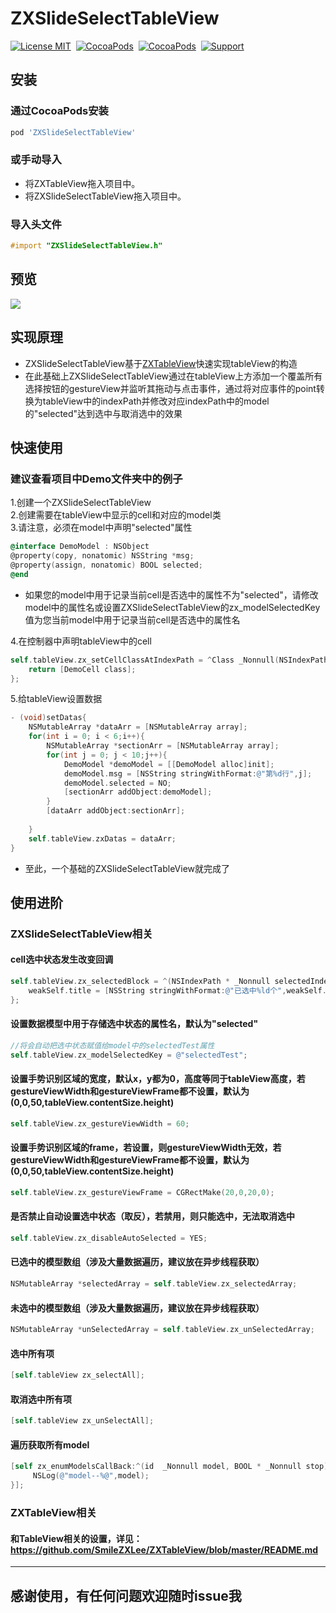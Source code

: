 # ZXSlideSelectTableView
[![License MIT](https://img.shields.io/badge/license-MIT-green.svg?style=flat)](https://raw.githubusercontent.com/skx926/ZXSlideSelectTableView/master/LICENSE)&nbsp;
[![CocoaPods](http://img.shields.io/cocoapods/v/ZXSlideSelectTableView.svg?style=flat)](http://cocoapods.org/?q=ZXTableView)&nbsp;
[![CocoaPods](http://img.shields.io/cocoapods/p/ZXSlideSelectTableView.svg?style=flat)](http://cocoapods.org/?q=ZXTableView)&nbsp;
[![Support](https://img.shields.io/badge/support-iOS%208.0%2B%20-blue.svg?style=flat)](https://www.apple.com/nl/ios/)&nbsp;
## 安装
### 通过CocoaPods安装
```ruby
pod 'ZXSlideSelectTableView'
```
### 或手动导入
* 将ZXTableView拖入项目中。
* 将ZXSlideSelectTableView拖入项目中。
### 导入头文件
```objective-c
#import "ZXSlideSelectTableView.h"
```
## 预览
<img src="http://www.zxlee.cn/ZXSlideSelectTableViewDemo.gif"/>

## 实现原理
* ZXSlideSelectTableView基于[ZXTableView](https://github.com/SmileZXLee/ZXTableView)快速实现tableView的构造
* 在此基础上ZXSlideSelectTableView通过在tableView上方添加一个覆盖所有选择按钮的gestureView并监听其拖动与点击事件，通过将对应事件的point转换为tableView中的indexPath并修改对应indexPath中的model的"selected"达到选中与取消选中的效果

## 快速使用
### 建议查看项目中Demo文件夹中的例子
1.创建一个ZXSlideSelectTableView  
2.创建需要在tableView中显示的cell和对应的model类  
3.请注意，必须在model中声明"selected"属性
```objective-c
@interface DemoModel : NSObject
@property(copy, nonatomic) NSString *msg;
@property(assign, nonatomic) BOOL selected;
@end
```
* 如果您的model中用于记录当前cell是否选中的属性不为"selected"，请修改model中的属性名或设置ZXSlideSelectTableView的zx_modelSelectedKey值为您当前model中用于记录当前cell是否选中的属性名  

4.在控制器中声明tableView中的cell
```objective-c
self.tableView.zx_setCellClassAtIndexPath = ^Class _Nonnull(NSIndexPath * _Nonnull indexPath) {
    return [DemoCell class];
};
```
5.给tableView设置数据
```objective-c
- (void)setDatas{
    NSMutableArray *dataArr = [NSMutableArray array];
    for(int i = 0; i < 6;i++){
        NSMutableArray *sectionArr = [NSMutableArray array];
        for(int j = 0; j < 10;j++){
            DemoModel *demoModel = [[DemoModel alloc]init];
            demoModel.msg = [NSString stringWithFormat:@"第%d行",j];
            demoModel.selected = NO;
            [sectionArr addObject:demoModel];
        }
        [dataArr addObject:sectionArr];
        
    }
    self.tableView.zxDatas = dataArr;
}
```
* 至此，一个基础的ZXSlideSelectTableView就完成了

## 使用进阶
### ZXSlideSelectTableView相关
#### cell选中状态发生改变回调
```objective-c
self.tableView.zx_selectedBlock = ^(NSIndexPath * _Nonnull selectedIndexPath, id  _Nonnull selectedModel) {
    weakSelf.title = [NSString stringWithFormat:@"已选中%ld个",weakSelf.tableView.zx_selectedArray.count];
};
```
#### 设置数据模型中用于存储选中状态的属性名，默认为"selected"
```objective-c
//将会自动把选中状态赋值给model中的selectedTest属性
self.tableView.zx_modelSelectedKey = @"selectedTest";
```
#### 设置手势识别区域的宽度，默认x，y都为0，高度等同于tableView高度，若gestureViewWidth和gestureViewFrame都不设置，默认为(0,0,50,tableView.contentSize.height)
```objective-c
self.tableView.zx_gestureViewWidth = 60;
```
#### 设置手势识别区域的frame，若设置，则gestureViewWidth无效，若gestureViewWidth和gestureViewFrame都不设置，默认为(0,0,50,tableView.contentSize.height)
```objective-c
self.tableView.zx_gestureViewFrame = CGRectMake(20,0,20,0);
```
#### 是否禁止自动设置选中状态（取反），若禁用，则只能选中，无法取消选中
```objective-c
self.tableView.zx_disableAutoSelected = YES;
```
#### 已选中的模型数组（涉及大量数据遍历，建议放在异步线程获取）
```objective-c
NSMutableArray *selectedArray = self.tableView.zx_selectedArray;
```
#### 未选中的模型数组（涉及大量数据遍历，建议放在异步线程获取）
```objective-c
NSMutableArray *unSelectedArray = self.tableView.zx_unSelectedArray;
```
#### 选中所有项
```objective-c
[self.tableView zx_selectAll];
```
#### 取消选中所有项
```objective-c
[self.tableView zx_unSelectAll];
```
#### 遍历获取所有model
```objective-c
[self zx_enumModelsCallBack:^(id  _Nonnull model, BOOL * _Nonnull stop) {
     NSLog(@"model--%@",model);
}];
```

### ZXTableView相关
#### 和TableView相关的设置，详见：https://github.com/SmileZXLee/ZXTableView/blob/master/README.md

***

## 感谢使用，有任何问题欢迎随时issue我
